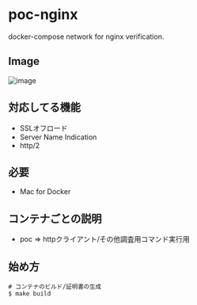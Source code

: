 # poc-nginx
docker-compose network for nginx verification.

## Image

![image](https://github.com/ryuichi1208/poc-nginx/blob/master/doc/images/image.png)

## 対応してる機能

* SSLオフロード
* Server Name Indication
* http/2

## 必要

* Mac for Docker

## コンテナごとの説明

* poc => httpクライアント/その他調査用コマンド実行用

## 始め方

```
# コンテナのビルド/証明書の生成
$ make build
```
